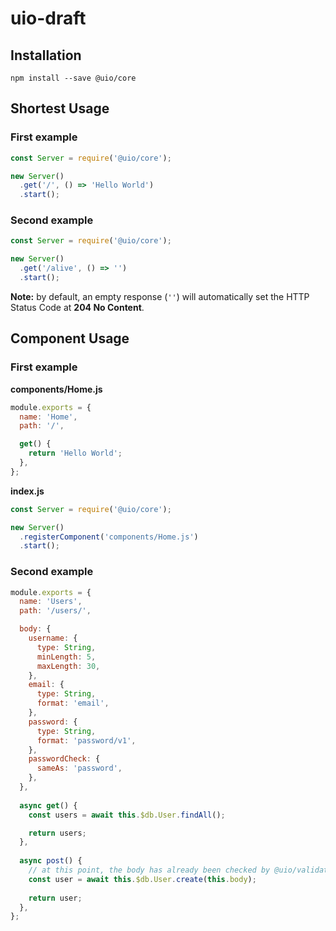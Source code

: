 # uio-draft

## Installation

```
npm install --save @uio/core
```

## Shortest Usage

### First example 

``` javascript
const Server = require('@uio/core');

new Server()
  .get('/', () => 'Hello World')
  .start();
```

### Second example 

``` javascript
const Server = require('@uio/core');

new Server()
  .get('/alive', () => '')
  .start();
```

**Note:** by default, an empty response (`''`) will automatically set the HTTP Status Code at **204 No Content**.

## Component Usage

### First example

**components/Home.js**
``` javascript
module.exports = {
  name: 'Home',
  path: '/',

  get() {
    return 'Hello World';
  },
};
```

**index.js**
``` javascript
const Server = require('@uio/core');

new Server()
  .registerComponent('components/Home.js')
  .start();
```

### Second example

``` javascript
module.exports = {
  name: 'Users',
  path: '/users/',

  body: {
    username: {
      type: String,
      minLength: 5,
      maxLength: 30,
    },
    email: {
      type: String,
      format: 'email',
    },
    password: {
      type: String,
      format: 'password/v1',
    },
    passwordCheck: {
      sameAs: 'password',
    },
  },
  
  async get() {    
    const users = await this.$db.User.findAll();

    return users;
  },
  
  async post() {
    // at this point, the body has already been checked by @uio/validator
    const user = await this.$db.User.create(this.body);
 
    return user;
  },
};
```
